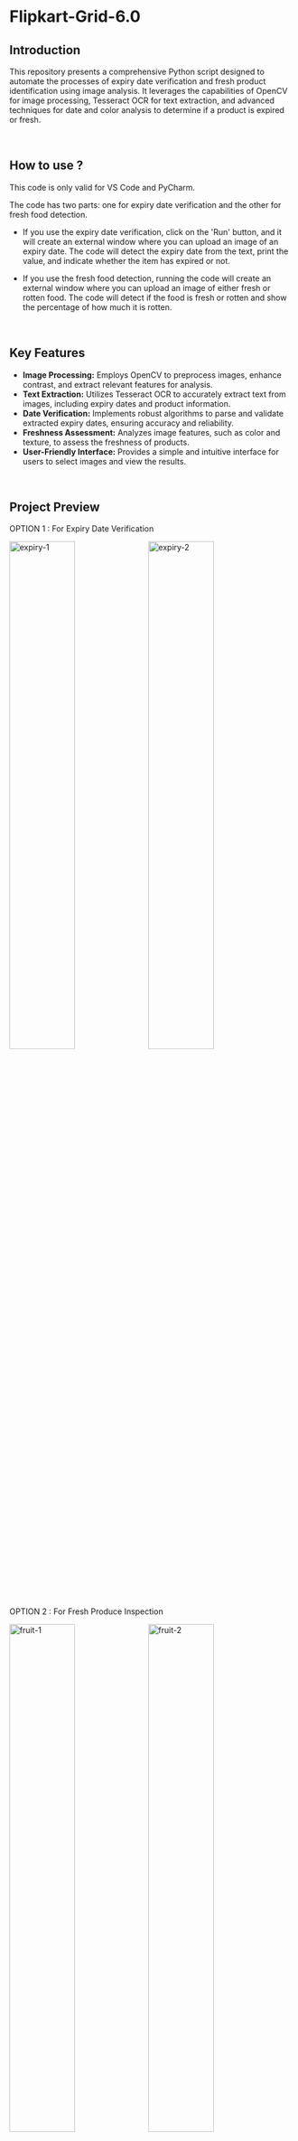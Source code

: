 # Flipkart-Grid-6.0
<h2>Introduction</h2>
<p>This repository presents a comprehensive Python script designed to automate the processes of expiry date verification and fresh product identification using image analysis. It leverages the capabilities of OpenCV for image processing, Tesseract OCR for text extraction, and advanced techniques for date and color analysis to determine if a product is expired or fresh.</p>
</br>

## How to use ?
This code is only valid for VS Code and PyCharm.

The code has two parts: one for expiry date verification and the other for fresh food detection.

*   If you use the expiry date verification, click on the 'Run' button, and it will create an external window where you can upload an image of an expiry date. The code will detect the expiry date from the text, print the value, and indicate whether the item has expired or not.

*   If you use the fresh food detection, running the code will create an external window where you can upload an image of either fresh or rotten food. The code will detect if the food is fresh or rotten and show the percentage of how much it is rotten.
</br>

## Key Features
* **Image Processing:** Employs OpenCV to preprocess images, enhance contrast, and extract relevant features for analysis.
* **Text Extraction:** Utilizes Tesseract OCR to accurately extract text from images, including expiry dates and product information.
* **Date Verification:** Implements robust algorithms to parse and validate extracted expiry dates, ensuring accuracy and reliability.
* **Freshness Assessment:** Analyzes image features, such as color and texture, to assess the freshness of products.
* **User-Friendly Interface:** Provides a simple and intuitive interface for users to select images and view the results.
</br>

## Project Preview
<p>OPTION 1 : For Expiry Date Verification </p>
<p><img src="Trained images/expiry-1.png" alt="expiry-1" width="48%"/>
<img src="Trained images/expiry-2.png" alt="expiry-2" width="48%"/></p>
<p>OPTION 2 : For Fresh Produce Inspection </p>
<p><img src="Trained images/fruit-1.png" alt="fruit-1" width="48%"/>
<img src="Trained images/fruit-2.png" alt="fruit-2" width="48%" /></p>
</br>

<h2>Explanation PPT</h2>
<p>Here is the link to the explanation ppt. <a href="https://github.com/Silent18Killer/Smart-Vision-Technology/tree/main/ppt">Click here</a></p>
</br>

<h2>Video Solution</h2>
<p>Here is the link to the video solution. <a href="https://github.com/Silent18Killer/Smart-Vision-Technology/tree/main/video_explanation">Click here</a></p>
</br>

<h2>Setting up Tesseract OCR</h2>

To download and set up Tesseract OCR, follow these steps:

**Step 1: Download Tesseract OCR**

1. Go to the official Tesseract GitHub page: [Tesseract at GitHub](https://github.com/tesseract-ocr/tesseract).

2. For Windows users, you can directly download the installer from [UB Mannheim Tesseract Repository](https://github.com/UB-Mannheim/tesseract/wiki):

   - Choose the latest version of the Windows installer (usually it will be an `.exe` file).
   - Download the file and run the installer.

**Step 2: Install Python Libraries**

To use Tesseract with Python, you will need to install the pytesseract library:

```
pip install pytesseract
```

**Step 3: Configure Tesseract in Python (Windows)**
</br></br>
Once Tesseract is installed, you will need to point Python to the `tesseract.exe` file. Here’s how to do that:

1. **Find the Tesseract Executable**:
    - By default, Tesseract is installed in: `C:\Program Files\Tesseract-OCR\tesseract.exe`.
      
2. **Configure the Path in Python**: Add this line to your Python code to configure the path to the Tesseract executable:

```
import pytesseract
pytesseract.pytesseract.tesseract_cmd = r'C:\Program Files\Tesseract-OCR\tesseract.exe'
```

**Step 4 : Test the Setup**
</br>

You can use the following code to test if Tesseract is working:

```
from PIL import Image
import pytesseract

# Set the path to the Tesseract executable (for Windows)
pytesseract.pytesseract.tesseract_cmd = r'C:\Program Files\Tesseract-OCR\tesseract.exe'

# Open an image
image = Image.open('sample_image.png')

# Perform OCR on the image
text = pytesseract.image_to_string(image)

print("Detected Text:")
print(text)
```

**Step 5 : Add Tesseract to PATH (Optional)**

You can add the Tesseract folder to your system's PATH environment variable so that you don't need to specify the path to `tesseract.exe` in your Python script every time.

1. **Open System Properties**:
   - Go to **Control Panel > System and Security > System > Advanced System Settings**.

2. **Environment Variables**:
   - Click on **Environment Variables**.

3. **Edit PATH**:
   - Under **System variables**, find the **Path** variable, select it, and click **Edit**.

4. **Add New Path**:
   - Click **New** and add the path to the Tesseract executable (e.g., `C:\Program Files\Tesseract-OCR\`).

After this step, you will no longer need to explicitly define the path to the Tesseract executable in your Python code.
</br>
</br>

<h2>Installation</h2>
For expiration_date_verification.py ( to verify the expiry date of a packaged item )
</br>


1. Run the following commands for the installation of the requireds libraries:

```
pip install pillow pytesseract opencv-python numpy

[Note: If error is met while installing, then run the install command separately.
For example, pip install opencv-python, pip install numpy, pip install pillow, pip install pytesseract]
```

2. Run the Python file using the following command:

```
  python expiration_date_verification.py
```

</br>
For fresh_produce_inspection.py ( to inspect the quality of fresh produce )
</br>
1. Run the following commands for the installation of the requireds libraries:

```
pip install opencv-python numpy

[Note: If error is met while installing, then run the install command separately.
For example, pip install opencv-python, pip install numpy]
```

2. Run the Python file using the following command:

```
  python fresh_produce_inspection.py
```
</br>

## How to use the application



<h2>License</h2>
<p>This project is released under the MIT License. See the <a href="https://github.com/Silent18Killer/Face-Emotion-Recognition/blob/main/LICENSE">LICENSE</a> file for more information.</p>
</br>

<h2>Programming Languages Used</h2>
<div align="center">
  <img aligh="center" src="https://skillicons.dev/icons?i=python,opencv" alt="Languages and Tools">
</div>
</br>

<h2>Developers</h2>
<ul>
  <li><a href="https://github.com/Silent18Killer">Silent18Killer</a></li>
  <li><a href="https://github.com/deepcodess">deepcodess</a></li>
  <li><a href="https://github.com/RanitaTripathy">Tripathy-ranita</a></li>
</ul>
